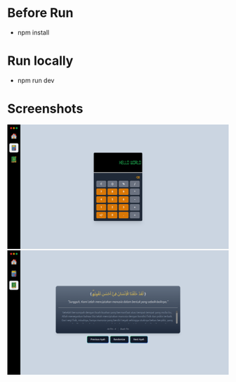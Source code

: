 # Before Run
* npm install

# Run locally
* npm run dev

# Screenshots
![alt text](image.png)
![alt text](<Screenshot from 2024-08-25 15-17-13.png>)